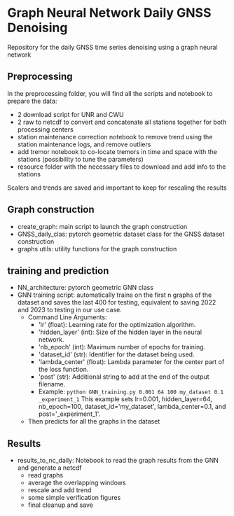 # Graph Neural Network Daily GNSS Denoising
Repository for the daily GNSS time series denoising using a graph neural network

## Preprocessing
In the preprocessing folder, you will find all the scripts and notebook to prepare the data:
* 2 download script for UNR and CWU
* 2 raw to netcdf to convert and concatenate all stations together for both processing centers
* station maintenance correction notebook to remove trend using the station maintenance logs, and remove outliers
* add tremor notebook to co-locate tremors in time and space with the stations (possibility to tune the parameters)
* resource folder with the necessary files to download and add info to the stations  

Scalers and trends are saved and important to keep for rescaling the results

## Graph construction
* create_graph: main script to launch the graph construction
* GNSS_daily_clas: pytorch geometric dataset class for the GNSS dataset construction
* graphs utils: utility functions for the graph construction

## training and prediction
* NN_architecture: pytorch geometric GNN class
* GNN training script: automatically trains on the first n graphs of the dataset and saves the last 400 for testing, equivalent to saving 2022 and 2023 to testing in our use case.
  * Command Line Arguments:
    * 'lr' (float): Learning rate for the optimization algorithm.
    * 'hidden_layer' (int): Size of the hidden layer in the neural network.
    * 'nb_epoch' (int): Maximum number of epochs for training.
    * 'dataset_id' (str): Identifier for the dataset being used.
    * 'lambda_center' (float): Lambda parameter for the center part of the loss function.
    * 'post' (str): Additional string to add at the end of the output filename.
    * Example:
              `
              python GNN_training.py 0.001 64 100 my_dataset 0.1 _experiment_1
              `
              This example sets lr=0.001, hidden_layer=64, nb_epoch=100, dataset_id='my_dataset',
              lambda_center=0.1, and post='_experiment_1'.
  * Then predicts for all the graphs in the dataset
## Results
* results_to_nc_daily: Notebook to read the graph results from the GNN and generate a netcdf
  * read graphs
  * average the overlapping windows
  * rescale and add trend
  * some simple verification figures
  * final cleanup and save